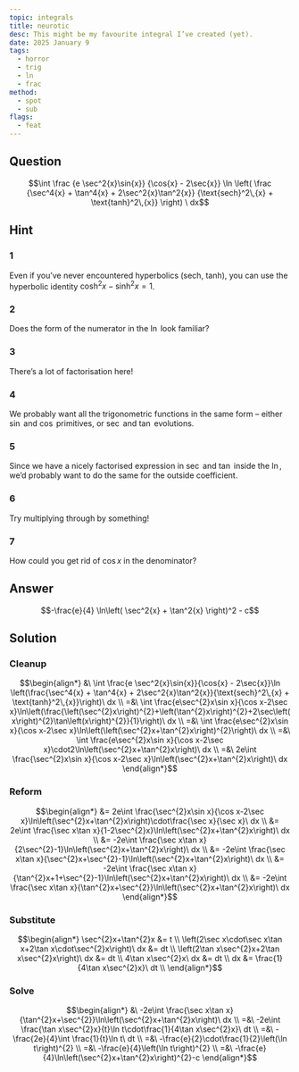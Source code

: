 ```yaml
---
topic: integrals
title: neurotic
desc: This might be my favourite integral I’ve created (yet).
date: 2025 January 9
tags:
  - horror
  - trig
  - ln
  - frac
method:
  - spot
  - sub
flags:
  - feat
---
```



## Question
```math
\int
  \frac
    {e \sec^2{x}\sin{x}}
    {\cos{x} - 2\sec{x}}
  \ln \left(
    \frac
      {\sec^4{x} + \tan^4{x} + 2\sec^2{x}\tan^2{x}}
      {\text{sech}^2\,{x} + \text{tanh}^2\,{x}}
  \right)
\ dx
```


## Hint

### 1
Even if you’ve never encountered hyperbolics ($\text{sech}$, $\text{tanh}$), you can use the hyperbolic identity $\cosh^2{x} - \sinh^2{x} = 1$.

### 2
Does the form of the numerator in the $\ln$ look familiar?

### 3
There’s a lot of factorisation here!

### 4
We probably want all the trigonometric functions in the same form – either $\sin$ and $\cos$ primitives, or $\sec$ and $\tan$ evolutions.

### 5
Since we have a nicely factorised expression in $\sec$ and $\tan$ inside the $\ln$, we’d probably want to do the same for the outside coefficient.

### 6
Try multiplying through by something!

### 7
How could you get rid of $\cos{x}$ in the denominator?


## Answer
```math
-\frac{e}{4} \ln\left(
  \sec^2{x} + \tan^2{x}
\right)^2 - c
```


## Solution

### Cleanup
```math
\begin{align*}
  &\ \int \frac{e \sec^2{x}\sin{x}}{\cos{x} - 2\sec{x}}\ln \left(\frac{\sec^4{x} + \tan^4{x} + 2\sec^2{x}\tan^2{x}}{\text{sech}^2\,{x} + \text{tanh}^2\,{x}}\right)\ dx
  \\ =&\ \int \frac{e\sec^{2}x\sin x}{\cos x-2\sec x}\ln\left(\frac{\left(\sec^{2}x\right)^{2}+\left(\tan^{2}x\right)^{2}+2\sec\left(x\right)^{2}\tan\left(x\right)^{2}}{1}\right)\ dx
  \\ =&\ \int \frac{e\sec^{2}x\sin x}{\cos x-2\sec x}\ln\left(\left(\sec^{2}x+\tan^{2}x\right)^{2}\right)\ dx
  \\ =&\ \int \frac{e\sec^{2}x\sin x}{\cos x-2\sec x}\cdot2\ln\left(\sec^{2}x+\tan^{2}x\right)\ dx
  \\ =&\ 2e\int \frac{\sec^{2}x\sin x}{\cos x-2\sec x}\ln\left(\sec^{2}x+\tan^{2}x\right)\ dx
\end{align*}
```

### Reform
```math
\begin{align*}
  &= 2e\int \frac{\sec^{2}x\sin x}{\cos x-2\sec x}\ln\left(\sec^{2}x+\tan^{2}x\right)\cdot\frac{\sec x}{\sec x}\ dx
  \\ &= 2e\int \frac{\sec x\tan x}{1-2\sec^{2}x}\ln\left(\sec^{2}x+\tan^{2}x\right)\ dx
  \\ &= -2e\int \frac{\sec x\tan x}{2\sec^{2}-1}\ln\left(\sec^{2}x+\tan^{2}x\right)\ dx
  \\ &= -2e\int \frac{\sec x\tan x}{\sec^{2}x+\sec^{2}-1}\ln\left(\sec^{2}x+\tan^{2}x\right)\ dx
  \\ &= -2e\int \frac{\sec x\tan x}{\tan^{2}x+1+\sec^{2}-1}\ln\left(\sec^{2}x+\tan^{2}x\right)\ dx
  \\ &= -2e\int \frac{\sec x\tan x}{\tan^{2}x+\sec^{2}}\ln\left(\sec^{2}x+\tan^{2}x\right)\ dx
\end{align*}
```

### Substitute
```math
\begin{align*}
  \sec^{2}x+\tan^{2}x &= t
  \\ \left(2\sec x\cdot\sec x\tan x+2\tan x\cdot\sec^{2}x\right)\ dx &= dt
  \\ \left(2\tan x\sec^{2}x+2\tan x\sec^{2}x\right)\ dx &= dt
  \\ 4\tan x\sec^{2}x\ dx &= dt
  \\ dx &= \frac{1}{4\tan x\sec^{2}x}\ dt
  \\ 
\end{align*}
```

### Solve
```math
\begin{align*}
  &\ -2e\int \frac{\sec x\tan x}{\tan^{2}x+\sec^{2}}\ln\left(\sec^{2}x+\tan^{2}x\right)\ dx
  \\ =&\ -2e\int \frac{\tan x\sec^{2}x}{t}\ln t\cdot\frac{1}{4\tan x\sec^{2}x}\ dt
  \\ =&\ -\frac{2e}{4}\int \frac{1}{t}\ln t\ dt
  \\ =&\ -\frac{e}{2}\cdot\frac{1}{2}\left(\ln t\right)^{2}
  \\ =&\ -\frac{e}{4}\left(\ln t\right)^{2}
  \\ =&\ -\frac{e}{4}\ln\left(\sec^{2}x+\tan^{2}x\right)^{2}-c
\end{align*}
```
